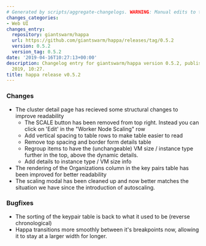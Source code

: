```yaml
---
# Generated by scripts/aggregate-changelogs. WARNING: Manual edits to this files will be overwritten.
changes_categories:
- Web UI
changes_entry:
  repository: giantswarm/happa
  url: https://github.com/giantswarm/happa/releases/tag/0.5.2
  version: 0.5.2
  version_tag: 0.5.2
date: '2019-04-16T10:27:13+00:00'
description: Changelog entry for giantswarm/happa version 0.5.2, published on 16 April
  2019, 10:27.
title: happa release v0.5.2
---
```


### Changes

- The cluster detail page has recieved some structural changes to improve readability
  - The SCALE button has been removed from top right. Instead you can click on 'Edit' in the "Worker Node Scaling" row
  - Add vertical spacing to table rows to make table easier to read
  - Remove top spacing and border form details table
  - Regroup items to have the (unchangeable) VM size / instance type further in the top, above the dynamic details.
  - Add details to instance type / VM size info
- The rendering of the Organizations column in the key pairs table has been improved for better readability
- The scaling modal has been cleaned up and now better matches the situation we have since the introduction of autoscaling.

### Bugfixes

- The sorting of the keypair table is back to what it used to be (reverse chronological)
- Happa transitions more smoothly between it's breakpoints now, allowing it to stay at a larger
width for longer.

